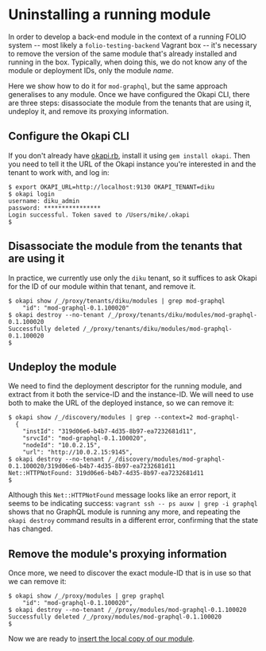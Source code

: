 # Uninstalling a running module

In order to develop a back-end module in the context of a running FOLIO system -- most likely a `folio-testing-backend` Vagrant box -- it's necessary to remove the version of the same module that's already installed and running in the box. Typically, when doing this, we do not know any of the module or deployment IDs, only the module _name_.

Here we show how to do it for `mod-graphql`, but the same approach generalises to any module. Once we have configured the Okapi CLI, there are three steps: disassociate the module from the tenants that are using it, undeploy it, and remove its proxying information.

## Configure the Okapi CLI

If you don't already have [okapi.rb](https://github.com/thefrontside/okapi.rb), install it using `gem install okapi`. Then you need to tell it the URL of the Okapi instance you're interested in and the tenant to work with, and log in:
```
$ export OKAPI_URL=http://localhost:9130 OKAPI_TENANT=diku
$ okapi login
username: diku_admin
password: ****************
Login successful. Token saved to /Users/mike/.okapi
$
```

## Disassociate the module from the tenants that are using it

In practice, we currently use only the `diku` tenant, so it suffices to ask Okapi for the ID of our module within that tenant, and remove it.

```
$ okapi show /_/proxy/tenants/diku/modules | grep mod-graphql
    "id": "mod-graphql-0.1.100020"
$ okapi destroy --no-tenant /_/proxy/tenants/diku/modules/mod-graphql-0.1.100020
Successfully deleted /_/proxy/tenants/diku/modules/mod-graphql-0.1.100020
$
```

## Undeploy the module

We need to find the deployment descriptor for the running module, and extract from it both the service-ID and the instance-ID. We will need to use both to make the URL of the deployed instance, so we can remove it:

```
$ okapi show /_/discovery/modules | grep --context=2 mod-graphql-
  {
    "instId": "319d06e6-b4b7-4d35-8b97-ea7232681d11",
    "srvcId": "mod-graphql-0.1.100020",
    "nodeId": "10.0.2.15",
    "url": "http://10.0.2.15:9145",
$ okapi destroy --no-tenant /_/discovery/modules/mod-graphql-0.1.100020/319d06e6-b4b7-4d35-8b97-ea7232681d11
Net::HTTPNotFound: 319d06e6-b4b7-4d35-8b97-ea7232681d11
$
```

Although this `Net::HTTPNotFound` message looks like an error report, it seems to be indicating success: `vagrant ssh -- ps auxw | grep -i graphql` shows that no GraphQL module is running any more, and repeating the `okapi destroy` command results in a different error, confirming that the state has changed.

## Remove the module's proxying information

Once more, we need to discover the exact module-ID that is in use so that we can remove it:

```
$ okapi show /_/proxy/modules | grep graphql
    "id": "mod-graphql-0.1.100020",
$ okapi destroy --no-tenant /_/proxy/modules/mod-graphql-0.1.100020
Successfully deleted /_/proxy/modules/mod-graphql-0.1.100020
$
```

Now we are ready to [insert the local copy of our module](developing-with-a-vagrant-box.md#registering-with-okapi).
